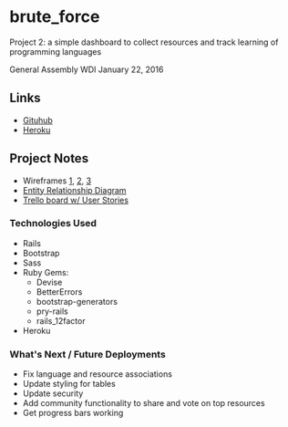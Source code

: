 # brute_force
Project 2: a simple dashboard to collect resources and track learning of programming languages

General Assembly WDI January 22, 2016

## Links
* [Gituhub](https://github.com/jrc00/brute_force)
* [Heroku](https://protected-shelf-6507.herokuapp.com/)

## Project Notes
* Wireframes [1](https://drive.google.com/file/d/0B7VisA2q3bJlY0drYlY0aWEtcm8/view?usp=sharing), [2](https://drive.google.com/file/d/0B7VisA2q3bJlT2FtdDlRN2tnSHM/view?usp=sharing), [3](https://drive.google.com/file/d/0B7VisA2q3bJlQUw3dG9YeGl5S2s/view?usp=sharing)
* [Entity Relationship Diagram](https://drive.google.com/file/d/0B7VisA2q3bJlTGM4TENjOWltNUU/view)
* [Trello board w/ User Stories](https://trello.com/b/fhmW6E4Q)

### Technologies Used
* Rails
* Bootstrap
* Sass
* Ruby Gems:
  - Devise
  - BetterErrors
  - bootstrap-generators
  - pry-rails
  - rails_12factor
* Heroku

### What's Next / Future Deployments
* Fix language and resource associations
* Update styling for tables
* Update security
* Add community functionality to share and vote on top resources
* Get progress bars working


